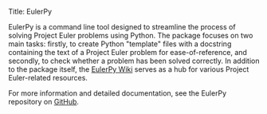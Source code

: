 Title: EulerPy

EulerPy is a command line tool designed to streamline the process of solving Project Euler problems using Python. The package focuses on two main tasks: firstly, to create Python "template" files with a docstring containing the text of a Project Euler problem for ease-of-reference, and secondly, to check whether a problem has been solved correctly. In addition to the package itself, the [EulerPy Wiki](https://github.com/iKevinY/EulerPy/wiki) serves as a hub for various Project Euler-related resources.

For more information and detailed documentation, see the EulerPy repository on [GitHub](https://github.com/iKevinY/EulerPy).